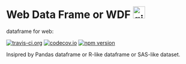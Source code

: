 
# Web Data Frame or WDF [<img alt="github" src="https://cdn4.iconfinder.com/data/icons/miu-square-shadow-social/60/github-square-shadow-social-media-128.png" width="32" />](https://github.com/walnutgeek/wdf)


dataframe for web:

[![travis-ci.org](https://travis-ci.org/walnutgeek/wdf.svg?branch=master)](https://travis-ci.org/walnutgeek/wdf)
[![codecov.io](https://codecov.io/github/walnutgeek/wdf/coverage.svg?branch=master)](https://codecov.io/github/walnutgeek/wdf?branch=master)
[![npm version](https://badge.fury.io/js/wdf.svg)](https://www.npmjs.com/package/wdf)

Insipred by Pandas dataframe or R-like dataframe or SAS-like dataset.


